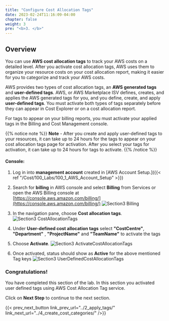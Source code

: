 ```yaml
---
title: "Configure Cost Allocation Tags"
date: 2023-02-24T11:16:09-04:00
chapter: false
weight: 3
pre: "<b>3. </b>"
---
```


## Overview

You can use **AWS cost allocation tags** to track your AWS costs on a detailed level. After you activate cost allocation tags, AWS uses them to organize your resource costs on your cost allocation report, making it easier for you to categorize and track your AWS costs.

AWS provides two types of cost allocation tags, an **AWS generated tags** and **user-defined tags**. AWS, or AWS Marketplace ISV defines, creates, and applies the AWS generated tags for you, and you define, create, and apply **user-defined tags**. You must activate both types of tags separately before they can appear in Cost Explorer or on a cost allocation report.

For tags to appear on your billing reports, you must activate your
applied tags in the Billing and Cost Management console.

{{% notice note %}}
**Note** - After you create and apply user-defined tags to your resources,
it can take up to 24 hours for the tags to appear on your cost
allocation tags page for activation. After you select your tags for
activation, it can take up to 24 hours for tags to activate.
{{% /notice %}}

#### Console:

1. Log in into **management account** created in [AWS Account Setup.]({{< ref "/Cost/100_Labs/100_1_AWS_Account_Setup" >}}) 

2. Search for **billing** in AWS console and select **Billing** from Services or open the AWS Billing console at
    [https://console.aws.amazon.com/billing/](https://console.aws.amazon.com/billing/)
 ![Section3 Billing](/Cost/200_Cost_Category/Images/section3/billingService.png)

3. In the navigation pane, choose **Cost allocation tags**.
 ![Section3 CostAllocationTags](/Cost/200_Cost_Category/Images/section3/costAllocationTags.png)

4. Under **User-defined cost allocation tags** select **"CostCentre"**,
    **"Department"** , **"ProjectName"** and **"TeamName"** to activate the tags

5. Choose **Activate**.
 ![Section3 ActivateCostAllocationTags](/Cost/200_Cost_Category/Images/section3/activateCostAllocationTags.png)

6. Once activated, status should show as **Active** for the above mentioned Tag keys
 ![Section3 UserDefinedCostAllocationTags](/Cost/200_Cost_Category/Images/section3/userDefinedCostAllocationTags.png)

### Congratulations!

You have completed this section of the lab. In this section you
activated user defined tags using AWS Cost Allocation Tag service.

Click on **Next Step** to continue to the next section.

{{< prev_next_button link_prev_url="../2_apply_tags/" link_next_url="../4_create_cost_categories/" />}}

